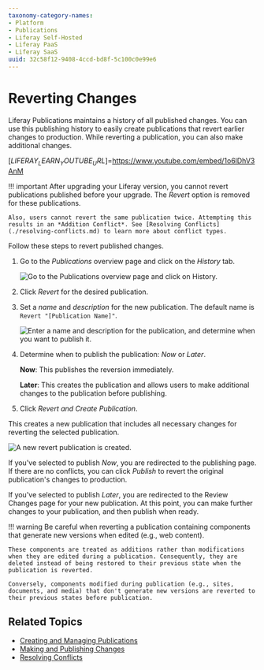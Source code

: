 ```yaml
---
taxonomy-category-names:
- Platform
- Publications
- Liferay Self-Hosted
- Liferay PaaS
- Liferay SaaS
uuid: 32c58f12-9408-4ccd-bd8f-5c100c0e99e6
---
```


# Reverting Changes

Liferay Publications maintains a history of all published changes. You can use this publishing history to easily create publications that revert earlier changes to production. While reverting a publication, you can also make additional changes.

[$LIFERAY_LEARN_YOUTUBE_URL$]=https://www.youtube.com/embed/1o6lDhV3AnM

!!! important
    After upgrading your Liferay version, you cannot revert publications published before your upgrade. The *Revert* option is removed for these publications.

    Also, users cannot revert the same publication twice. Attempting this results in an *Addition Conflict*. See [Resolving Conflicts](./resolving-conflicts.md) to learn more about conflict types.

Follow these steps to revert published changes.

1. Go to the *Publications* overview page and click on the *History* tab.

   ![Go to the Publications overview page and click on History.](./reverting-changes/images/01.png)

1. Click *Revert* for the desired publication.

1. Set a *name* and *description* for the new publication. The default name is `Revert "[Publication Name]"`.

   ![Enter a name and description for the publication, and determine when you want to publish it.](./reverting-changes/images/02.png)

1. Determine when to publish the publication: *Now* or *Later*.

   **Now**: This publishes the reversion immediately.

   **Later**: This creates the publication and allows users to make additional changes to the publication before publishing.

1. Click *Revert and Create Publication*.

This creates a new publication that includes all necessary changes for reverting the selected publication.

![A new revert publication is created.](./reverting-changes/images/03.png)

If you've selected to publish *Now*, you are redirected to the publishing page. If there are no conflicts, you can click *Publish* to revert the original publication's changes to production.

If you've selected to publish *Later*, you are redirected to the Review Changes page for your new publication. At this point, you can make further changes to your publication, and then publish when ready.

!!! warning
    Be careful when reverting a publication containing components that generate new versions when edited (e.g., web content).

    These components are treated as additions rather than modifications when they are edited during a publication. Consequently, they are deleted instead of being restored to their previous state when the publication is reverted.

    Conversely, components modified during publication (e.g., sites, documents, and media) that don't generate new versions are reverted to their previous states before publication.

## Related Topics

- [Creating and Managing Publications](./creating-and-managing-publications.md)
- [Making and Publishing Changes](./making-and-publishing-changes.md)
- [Resolving Conflicts](resolving-conflicts.md)
